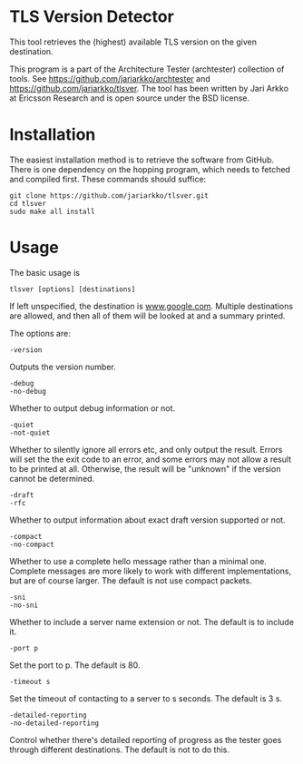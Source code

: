 
# TLS Version Detector

This tool retrieves the (highest) available TLS version on the given destination.

This program is a part of the Architecture Tester (archtester) collection of tools. See https://github.com/jariarkko/archtester and https://github.com/jariarkko/tlsver. The tool has been written by Jari Arkko at Ericsson Research and is open source under the BSD license.

# Installation

The easiest installation method is to retrieve the software from GitHub. There is one dependency on the hopping program, which needs to fetched and compiled first. These commands should suffice:

    git clone https://github.com/jariarkko/tlsver.git
    cd tlsver
    sudo make all install
    
  
# Usage

The basic usage is

    tlsver [options] [destinations]

If left unspecified, the destination is www.google.com. Multiple destinations are allowed, and then all of them will be looked at and a summary printed.

The options are:

    -version

Outputs the version number.

    -debug
    -no-debug

Whether to output debug information or not.

    -quiet
    -not-quiet

Whether to silently ignore all errors etc, and only output the result. Errors will set the the exit code to an error, and some errors may not allow a result to be printed at all. Otherwise, the result will be "unknown" if the version cannot be determined.

    -draft
    -rfc

Whether to output information about exact draft version supported or not.

    -compact
    -no-compact

Whether to use a complete hello message rather than a minimal one. Complete messages are more likely to work with different implementations, but are of course larger. The default is not use compact packets.

    -sni
    -no-sni

Whether to include a server name extension or not. The default is to include it.

    -port p

Set the port to p. The default is 80.

    -timeout s

Set the timeout of contacting to a server to s seconds. The default is 3 s.

    -detailed-reporting
    -no-detailed-reporting

Control whether there's detailed reporting of progress as the tester goes through different destinations. The default is not to do this.
